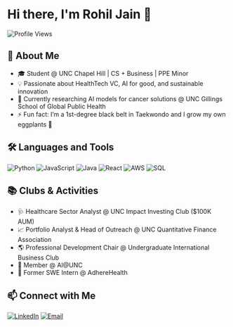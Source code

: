 # Hi there, I'm Rohil Jain 👋

![Profile Views](https://komarev.com/ghpvc/?username=your-github-username&color=blue)

## 💼 About Me

- 🎓 Student @ UNC Chapel Hill | CS + Business | PPE Minor
- 💡 Passionate about HealthTech VC, AI for good, and sustainable innovation
- 🧠 Currently researching AI models for cancer solutions @ UNC Gillings School of Global Public Health
- ⚡ Fun fact: I’m a 1st-degree black belt in Taekwondo and I grow my own eggplants 🍆

## 🛠️ Languages and Tools

![Python](https://img.shields.io/badge/-Python-3776AB?style=flat-square&logo=python&logoColor=white)
![JavaScript](https://img.shields.io/badge/-JavaScript-F7DF1E?style=flat-square&logo=javascript&logoColor=black)
![Java](https://img.shields.io/badge/-Java-007396?style=flat-square&logo=java&logoColor=white)
![React](https://img.shields.io/badge/-React-61DAFB?style=flat-square&logo=react&logoColor=black)
![AWS](https://img.shields.io/badge/-AWS-232F3E?style=flat-square&logo=amazon-aws&logoColor=white)
![SQL](https://img.shields.io/badge/-SQL-4479A1?style=flat-square&logo=postgresql&logoColor=white)

## 📚 Clubs & Activities

- 🩺 Healthcare Sector Analyst @ UNC Impact Investing Club ($100K AUM)
- 📈 Portfolio Analyst & Head of Outreach @ UNC Quantitative Finance Association
- 🌎 Professional Development Chair @ Undergraduate International Business Club
- 🤖 Member @ AI@UNC
- 💼 Former SWE Intern @ AdhereHealth

## 📫 Connect with Me

[![LinkedIn](https://img.shields.io/badge/LinkedIn-blue?style=flat-square&logo=linkedin&logoColor=white)](https://www.linkedin.com/in/rohil-jain-b5370a28b/)
[![Email](https://img.shields.io/badge/Email-D14836?style=flat-square&logo=gmail&logoColor=white)](mailto:rohil.jain.66@gmail.com)
